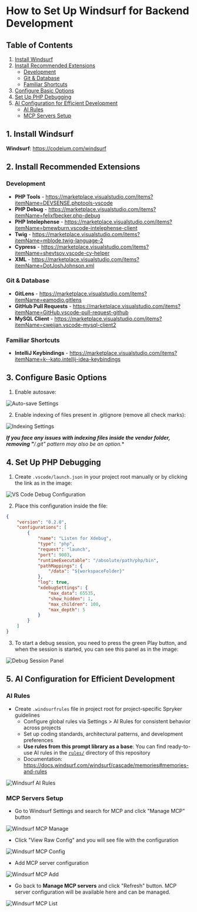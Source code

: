 # How to Set Up Windsurf for Backend Development

## Table of Contents

1. [Install Windsurf](#1-install-windsurf)
2. [Install Recommended Extensions](#2-install-recommended-extensions)
   - [Development](#development)
   - [Git & Database](#git--database)
   - [Familiar Shortcuts](#familiar-shortcuts)
3. [Configure Basic Options](#3-configure-basic-options)
4. [Set Up PHP Debugging](#4-set-up-php-debugging)
5. [AI Configuration for Efficient Development](#5-ai-configuration-for-efficient-development)
   - [AI Rules](#ai-rules)
   - [MCP Servers Setup](#mcp-servers-setup)

## 1. Install Windsurf

**Windsurf**: https://codeium.com/windsurf

## 2. Install Recommended Extensions

### Development

- **PHP Tools** - https://marketplace.visualstudio.com/items?itemName=DEVSENSE.phptools-vscode
- **PHP Debug** - https://marketplace.visualstudio.com/items?itemName=felixfbecker.php-debug
- **PHP Intelephense** - https://marketplace.visualstudio.com/items?itemName=bmewburn.vscode-intelephense-client
- **Twig** - https://marketplace.visualstudio.com/items?itemName=mblode.twig-language-2
- **Cypress** - https://marketplace.visualstudio.com/items?itemName=shevtsov.vscode-cy-helper
- **XML** - https://marketplace.visualstudio.com/items?itemName=DotJoshJohnson.xml

### Git & Database

- **GitLens** - https://marketplace.visualstudio.com/items?itemName=eamodio.gitlens
- **GitHub Pull Requests** - https://marketplace.visualstudio.com/items?itemName=GitHub.vscode-pull-request-github
- **MySQL Client** - https://marketplace.visualstudio.com/items?itemName=cweijan.vscode-mysql-client2

### Familiar Shortcuts

- **IntelliJ Keybindings** - https://marketplace.visualstudio.com/items?itemName=k--kato.intellij-idea-keybindings

## 3. Configure Basic Options

1. Enable autosave:

![Auto-save Settings](images/293f94cf-c14d-46e1-9a0d-0cb4652a9654.png)

2. Enable indexing of files present in .gitignore (remove all check marks):

![Indexing Settings](images/349c94c8-413f-429e-bf7a-54560610ebd2.png)

***If you face any issues with indexing files inside the vendor folder, removing "**/.git" pattern may also be an option.**

## 4. Set Up PHP Debugging

1. Create `.vscode/launch.json` in your project root manually or by clicking the link as in the image:

![VS Code Debug Configuration](images/557d9815-574d-415a-b05a-f3efca944ee0.png)

2. Place this configuration inside the file:

```json
{
    "version": "0.2.0",
    "configurations": [
        {
            "name": "Listen for Xdebug",
            "type": "php",
            "request": "launch",
            "port": 9003,
            "runtimeExecutable": "/absolute/path/php/bin",
            "pathMappings": {
                "/data": "${workspaceFolder}"
            },
            "log": true,
            "xdebugSettings": {
                "max_data": 65535,
                "show_hidden": 1,
                "max_children": 100,
                "max_depth": 5
            }
        }
    ]
}
```

3. To start a debug session, you need to press the green Play button, and when the session is started, you can see this panel as in the image:

![Debug Session Panel](images/5d923be5-686f-4a82-b541-f34b3bc50f0c.png)

## 5. AI Configuration for Efficient Development

### AI Rules

- Create `.windsurfrules` file in project root for project-specific Spryker guidelines
  - Configure global rules via Settings > AI Rules for consistent behavior across projects
  - Set up coding standards, architectural patterns, and development preferences
  - **Use rules from this prompt library as a base**: You can find ready-to-use AI rules in the [`rules/`](../rules/) directory of this repository
  - Documentation: https://docs.windsurf.com/windsurf/cascade/memories#memories-and-rules

![Windsurf AI Rules](images/5e8dadfe-2e30-44cd-9b1f-6ffaf1555fea.png)

### MCP Servers Setup

- Go to Windsurf Settings and search for MCP and click "Manage MCP" button

![Windsurf MCP Manage](images/64528034-0c6f-4933-b7e4-945496de79c4.png)

- Click "View Raw Config" and you will see file with the configuration

![Windsurf MCP Config](images/6b836bc3-9f0f-4f05-af47-20ae0b360438.png)

- Add MCP server configuration

![Windsurf MCP Add](images/6ca4a594-4aa5-426d-9190-5a4066717a29.png)

- Go back to **Manage MCP servers** and click "Refresh" button. MCP server configuration will be available here and can be managed.

![Windsurf MCP List](images/7120f3b8-dc21-481a-afe0-c3400cf862bb.png)